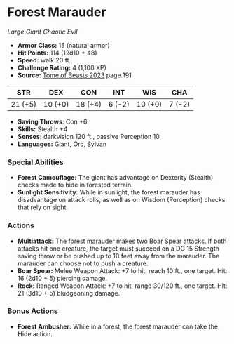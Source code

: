 # Forest Marauder

*Large* *Giant* *Chaotic Evil*

- **Armor Class:** 15 (natural armor)
- **Hit Points:** 114 (12d10 + 48)
- **Speed:** walk 20 ft.
- **Challenge Rating:** 4 (1,100 XP)
- **Source:** [Tome of Beasts 2023](https://koboldpress.com/kpstore/product/tome-of-beasts-1-2023-edition/) page 191

| STR | DEX | CON | INT | WIS | CHA |
| --- | --- | --- | --- | --- | --- |
| 21 (+5) | 10 (+0) | 18 (+4) | 6 (-2) | 10 (+0) | 7 (-2) |

- **Saving Throws**: Con +6
- **Skills:** Stealth +4
- **Senses:** darkvision 120 ft., passive Perception 10
- **Languages:** Giant, Orc, Sylvan
### Special Abilities
- **Forest Camouflage:** The giant has advantage on Dexterity (Stealth) checks made to hide in forested terrain.
- **Sunlight Sensitivity:** While in sunlight, the forest marauder has disadvantage on attack rolls, as well as on Wisdom (Perception) checks that rely on sight.
### Actions
- **Multiattack:** The forest marauder makes two Boar Spear attacks. If both attacks hit one creature, the target must succeed on a DC 15 Strength saving throw or be pushed up to 10 feet away from the marauder. The marauder can choose not to push a creature.
- **Boar Spear:** Melee Weapon Attack: +7 to hit, reach 10 ft., one target. Hit: 16 (2d10 + 5) piercing damage.
- **Rock:** Ranged Weapon Attack: +7 to hit, range 30/120 ft., one target. Hit: 21 (3d10 + 5) bludgeoning damage.
### Bonus Actions
- **Forest Ambusher:** While in a forest, the forest marauder can take the Hide action.
